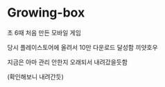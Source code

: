 # Growing-box


초 6때 처음 만든 모바일 게임

당시 플레이스토어에 올려서 10만 다운로드 달성함 끼얏호우

지금은 아마 관리 안한지 오래되서 내려갔을듯함

(확인해보니 내려간듯)
